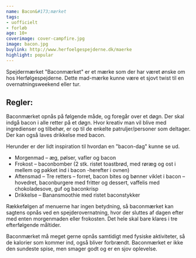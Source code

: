 ```yaml
---
name: Bacon&#173;mærket
tags:
- uofficielt
- forløb
age: 10+
coverimage: cover-campfire.jpg
image: bacon.jpg
buylink: http://www.herfoelgespejderne.dk/maerke
highlight: popular
---
```

Spejdermærket "Baconmærket" er et mærke som der har været ønske om hos Herfølgespejderne.
Dette mad-mærke kunne være et sjovt twist til en overnatningsweekend eller tur.

## Regler:
Baconmærket opnås på følgende måde, og foregår over et døgn.
Der skal indgå bacon i alle retter på et døgn.
Hvor kreativ man vil blive med ingredienser og tilbehør, er op til de enkelte patruljer/personer som deltager.
Der kan også laves drikkelse med bacon.

Herunder er der lidt inspiration til hvordan en "bacon-dag" kunne se ud.
  - Morgenmad – æg, pølser, vafler og bacon
  - Frokost –  baconbomber (2 stk. ristet toastbrød, med røræg og ost i mellem og pakket ind i bacon -herefter i ovnen)
  - Aftensmad – Tre retters – forret, bacon bites og bønner viklet i bacon – hovedret, baconburgere med fritter og dessert, vaffelis med chokoladesove, guf og baconkrisp
  - Drikkelse – Banansmoothie med ristet baconstykker

Rækkefølgen af menuerne har ingen betydning, så baconmærket kan sagtens opnås ved en spejderovernatning, hvor der sluttes af dagen efter med enten morgenmaden eller frokosten.
Det hele skal bare klares i tre efterfølgende måltider.

Baconmærket må meget gerne opnås samtidigt med fysiske aktiviteter, så de kalorier som kommer ind, også bliver forbrændt.
Baconmærket er ikke den sundeste spise, men smager godt og er en sjov oplevelse.